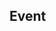 ## Event

<!-- CUSTOMTYPEJSON.Event.description -->

<!-- CUSTOMTYPEJSON.Event.package -->

<!-- CUSTOMTYPEJSON.Event.extends -->

<!-- CUSTOMTYPEJSON.Event.param -->

